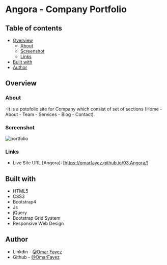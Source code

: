 # Angora - Company Portfolio

## Table of contents

- [Overview](#overview)
  - [About](#About)
  - [Screenshot](#screenshot)
  - [Links](#links)
- [Built with](#built-with)
- [Author](#author)
## Overview

### About

-It is a potofolio site for Company which consist of set of sections (Home - About - Team - Services - Blog - Contact).

### Screenshot

![portfolio](https://im7.ezgif.com/tmp/ezgif-7-0308eaff1ad0.gif)

### Links

- Live Site URL [Angora]: [https://omarfayez.github.io/03.Angora/)

## Built with

- HTML5
- CSS3
- Bootstrap4
- Js
- jQuery
- Bootstrap Grid System
- Responsive Web Design

## Author

- Linkdin - [@Omar Fayez](https://www.linkedin.com/in/fayez-95/)
- Github - [@OmarFayez](https://github.com/OmarFayez)
